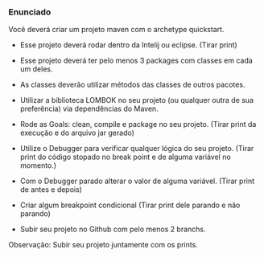 ### Enunciado
Você deverá criar um projeto maven com o archetype quickstart.

- Esse projeto deverá rodar dentro da Intelij ou eclipse. (Tirar print)

- Esse projeto deverá ter pelo menos 3 packages com classes em cada um deles.

- As classes deverão utilizar métodos das classes de outros pacotes.

- Utilizar a biblioteca LOMBOK no seu projeto (ou qualquer outra de sua preferência) via dependências do Maven.

- Rode as Goals: clean, compile e package no seu projeto. (Tirar print da execução e do arquivo jar gerado)

- Utilize o Debugger para verificar qualquer lógica do seu projeto. (Tirar print do código stopado no break point e de alguma variável no momento.)

- Com o Debugger parado alterar o valor de alguma variável. (Tirar print de antes e depois)

- Criar algum breakpoint condicional (Tirar print dele parando e não parando)

- Subir seu projeto no Github com pelo menos 2 branchs.

Observação: Subir seu projeto juntamente com os prints.